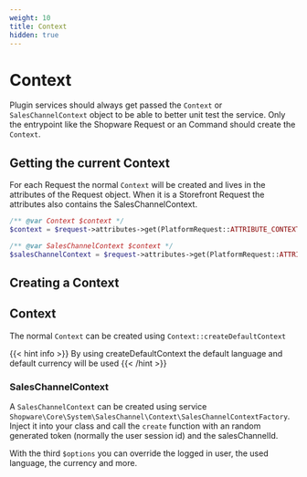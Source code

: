 ```yaml
---
weight: 10
title: Context
hidden: true
---
```


# Context

Plugin services should always get passed the `Context` or `SalesChannelContext` object to be able to better unit test the service. 
Only the entrypoint like the Shopware Request or an Command should create the `Context`.

## Getting the current Context

For each Request the normal `Context` will be created and lives in the attributes of the Request object. When it is a Storefront Request the attributes also contains the SalesChannelContext.

```php
/** @var Context $context */
$context = $request->attributes->get(PlatformRequest::ATTRIBUTE_CONTEXT_OBJECT);
```

```php
/** @var SalesChannelContext $context */
$salesChannelContext = $request->attributes->get(PlatformRequest::ATTRIBUTE_SALES_CHANNEL_CONTEXT_OBJECT);
```

## Creating a Context

## Context

The normal `Context` can be created using `Context::createDefaultContext`

{{< hint info >}}
By using createDefaultContext the default language and default currency will be used
{{< /hint >}}


### SalesChannelContext

A `SalesChannelContext` can be created using service `Shopware\Core\System\SalesChannel\Context\SalesChannelContextFactory`. 
Inject it into your class and call the `create` function with an random generated token (normally the user session id) and the salesChannelId.

With the third `$options` you can override the logged in user, the used language, the currency and more.
